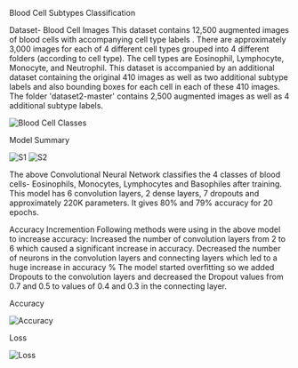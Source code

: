 Blood Cell Subtypes Classification

Dataset- Blood Cell Images
This dataset contains 12,500 augmented images of blood cells with accompanying cell type labels . There are approximately 3,000 images for each of 4 different cell types grouped into 4 different folders (according to cell type). 
The cell types are Eosinophil, Lymphocyte, Monocyte, and Neutrophil. This dataset is accompanied by an additional dataset containing the original 410 images as well as two additional subtype labels and also bounding boxes for each cell in each of these 410 images.
 The folder 'dataset2-master' contains 2,500 augmented images as well as 4 additional subtype labels.

![Blood Cell Classes](https://user-images.githubusercontent.com/66276711/110815102-25810700-82b0-11eb-9d74-a6cb6eee2279.png)

 
Model Summary

![S1](https://user-images.githubusercontent.com/66276711/110815537-89a3cb00-82b0-11eb-9d78-b1882588e9a4.png)
![S2](https://user-images.githubusercontent.com/66276711/110815688-ab04b700-82b0-11eb-9b7d-b42d19efc694.png)


The above Convolutional Neural Network classifies the 4 classes of blood cells- Eosinophils, Monocytes, Lymphocytes and Basophiles after training.
This model has 6 convolution layers, 2 dense layers, 7 dropouts and approximately 220K parameters.
It gives 80% and 79% accuracy for 20 epochs.

Accuracy Incremention
Following methods were using in the above model to increase accuracy:
Increased the number of convolution layers from 2 to 6 which caused a  significant increase in accuracy.
Decreased the number of neurons in the convolution layers and connecting layers which led to a huge increase in accuracy %
The model started overfitting so we added Dropouts to the convolution layers and decreased the Dropout values from 0.7 and 0.5 to values of 0.4 and 0.3 in the connecting layer. 


Accuracy	 

![Accuracy](https://user-images.githubusercontent.com/66276711/110814995-ff5b6700-82af-11eb-848f-67cb4f069583.png)


Loss		 

![Loss](https://user-images.githubusercontent.com/66276711/110814802-ccb16e80-82af-11eb-9e9f-2e9cdf71ea2f.png)



